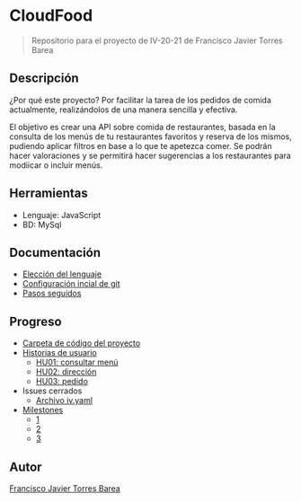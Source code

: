 # CloudFood
> Repositorio para el proyecto de IV-20-21 de Francisco Javier Torres Barea

## Descripción

¿Por qué este proyecto? Por facilitar la tarea de los pedidos de comida actualmente, realizándolos de una manera sencilla y efectiva.

El objetivo es crear una API sobre comida de restaurantes, basada en la consulta de los menús de tu restaurantes favoritos y reserva de los mismos, pudiendo aplicar filtros en base a lo que te apetezca comer. Se podrán hacer valoraciones y se permitirá hacer sugerencias a los restaurantes para modiicar o incluir menús.

## Herramientas
- Lenguaje: JavaScript
- BD: MySql


## Documentación
- [Elección del lenguaje](./docs/herramientas.md)
- [Configuración incial de git](./docs/configuracion_inicial.md)
- [Pasos seguidos](./docs/pasos.md)


## Progreso
- [Carpeta de código del proyecto](./CloudFoodProject/src)
- [Historias de usuario](https://github.com/FranToBa/CloudFood/issues)
	- [HU01: consultar menú](https://github.com/FranToBa/CloudFood/issues/2)
	- [HU02: dirección](https://github.com/FranToBa/CloudFood/issues/3)
	- [HU03: pedido](https://github.com/FranToBa/CloudFood/issues/4)
- Issues cerrados
	- [Archivo iv.yaml](https://github.com/FranToBa/CloudFood/issues/1)
- [Milestones](https://github.com/FranToBa/CloudFood/milestones)
	- [1](https://github.com/FranToBa/CloudFood/milestone/1)
	- [2](https://github.com/FranToBa/CloudFood/milestone/2)
	- [3](https://github.com/FranToBa/CloudFood/milestone/3)



## Autor
[Francisco Javier Torres Barea](https://github.com/FranToBa)


